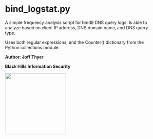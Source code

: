 # bind_logstat.py

A simple frequency analysis script for bind9 DNS query logs.
Is able to analyze based on client IP address, DNS domain name,
and DNS query type.

Uses both regular expressions, and the Counter() dictionary from the
Python collections module.


**Author: Joff Thyer**

**Black Hills Information Security**


<a href="http://www.blackhillsinfosec.com">
<img src="http://www.blackhillsinfosec.com/wp-content/uploads/2016/03/BHIS-logo-L.png" width=200px>
</a>
